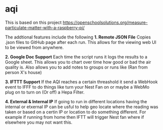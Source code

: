 # aqi
This is based on this project https://openschoolsolutions.org/measure-particulate-matter-with-a-raspberry-pi/


The addtional features include the following
**1. Remote JSON File**
Copies .json files to GitHub page after each run. This allows for the viewing web UI to be viewed from anywhere. 

**2. Google Doc Support**
Each time the script runs it logs the results to a Google sheet. This allows you to chart over time how good or bad the air quality is. Also allows you to add notes to groups or runs like (Ran from person X's house)

**3. IFTTT Support**
If the AQI reaches a certain threashold it send a WebHook event to IFFF to do things like turn your Nest Fan on or maybe a WebMo plug on to turn on (Or off) a Hepa Filter. 

**4. External & Internal IP**
If going to run in different locations having the internal or etxernal IP can be usful to help geo locate where the reading was taken or based on a certin IP or location to do something different. For example if running from home then IFTT will trigger Nest fan where if elsewhere you may not want this. 

